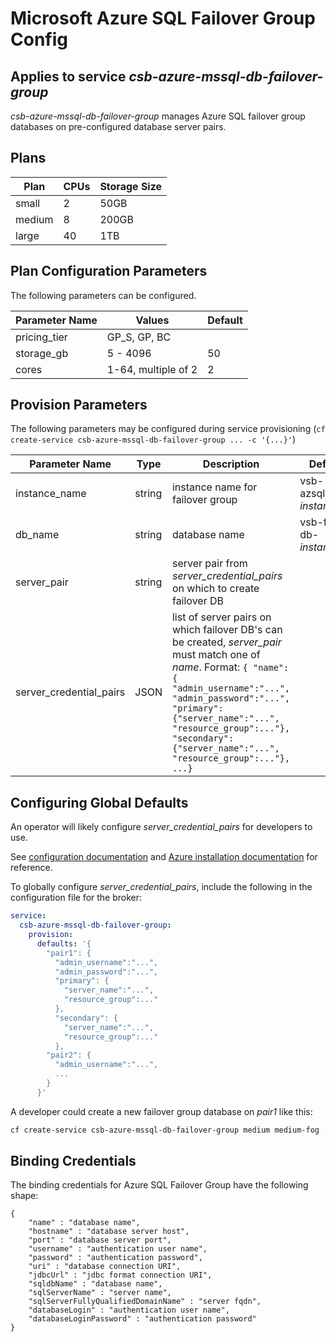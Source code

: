 # Microsoft Azure SQL Failover Group Config

## Applies to service *csb-azure-mssql-db-failover-group*

*csb-azure-mssql-db-failover-group* manages Azure SQL failover group databases on pre-configured database server pairs.

## Plans

| Plan       | CPUs | Storage Size |
|------------|------|--------------|
|small       | 2    | 50GB         |
|medium      | 8    | 200GB        |
|large       | 40   | 1TB          |

## Plan Configuration Parameters

The following parameters can be configured.

| Parameter Name | Values           | Default |
|-------------|---------------------|---------|
| pricing_tier| GP_S, GP, BC        |         |
| storage_gb  | 5 - 4096            | 50      |
| cores       | 1-64, multiple of 2 | 2       |

## Provision Parameters

The following parameters may be configured during service provisioning (`cf create-service csb-azure-mssql-db-failover-group ... -c '{...}'`)

| Parameter Name | Type | Description | Default |
|----------------|------|-------------|---------|
| instance_name | string | instance name for failover group | vsb-azsql-fog-*instance_id* |
| db_name | string | database name | vsb-fog-db-*instance_id* |
| server_pair | string | server pair from *server_credential_pairs* on which to create failover DB | |
| server_credential_pairs | JSON | list of server pairs on which failover DB's can be created, *server_pair* must match one of *name*. Format: `{ "name": { "admin_username":"...", "admin_password":"...", "primary":{"server_name":"...", "resource_group":..."}, "secondary":{"server_name":"...", "resource_group":..."}, ...}`

## Configuring Global Defaults

An operator will likely configure *server_credential_pairs* for developers to use.

See [configuration documentation](./configuration.md) and [Azure installation documentation](azure-installation.md) for reference.

To globally configure *server_credential_pairs*, include the following in the configuration file for the broker:

```yaml
service:
  csb-azure-mssql-db-failover-group:
    provision:
      defaults: '{ 
        "pair1": { 
          "admin_username":"...", 
          "admin_password":"...", 
          "primary": {
            "server_name":"...", 
            "resource_group":..."
          }, 
          "secondary": {
            "server_name":"...", 
            "resource_group":..."
          },
        "pair2": {
          "admin_username":"...",
          ...
        }
      }' 
```

A developer could create a new failover group database on *pair1* like this:
```bash
cf create-service csb-azure-mssql-db-failover-group medium medium-fog -c '{"server_pair":"pair1"}'
```

## Binding Credentials

The binding credentials for Azure SQL Failover Group have the following shape:

```
{
    "name" : "database name",
    "hostname" : "database server host",
    "port" : "database server port",
    "username" : "authentication user name",
    "password" : "authentication password",
    "uri" : "database connection URI",
    "jdbcUrl" : "jdbc format connection URI",
    "sqldbName" : "database name",
    "sqlServerName" : "server name",
    "sqlServerFullyQualifiedDomainName" : "server fqdn",
    "databaseLogin" : "authentication user name",
    "databaseLoginPassword" : "authentication password"
}
```
